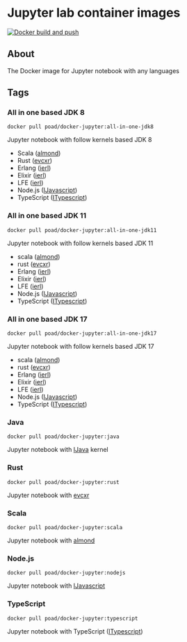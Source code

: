 # Jupyter lab container images

[![Docker build and push](https://github.com/poad/docker-jupyter/actions/workflows/main.yml/badge.svg)](https://github.com/poad/docker-jupyter/actions/workflows/main.yml)

## About

The Docker image for Jupyter notebook with any languages

## Tags

### All in one based JDK 8

```$sh
docker pull poad/docker-jupyter:all-in-one-jdk8
```

Jupyter notebook with follow kernels based JDK 8

- Scala ([almond](https://almond.sh))
- Rust ([evcxr](https://github.com/google/evcxr/tree/master/evcxr_jupyter))
- Erlang ([ierl](https://github.com/filmor/ierl))
- Elixir ([ierl](https://github.com/filmor/ierl))
- LFE ([ierl](https://github.com/filmor/ierl))
- Node.js ([IJavascript](https://github.com/n-riesco/ijavascript))
- TypeScript ([ITypescript](https://github.com/nearbydelta/itypescript))

### All in one based JDK 11

```$sh
docker pull poad/docker-jupyter:all-in-one-jdk11
```

Jupyter notebook with follow kernels based JDK 11

- scala ([almond](https://almond.sh))
- rust ([evcxr](https://github.com/google/evcxr/tree/master/evcxr_jupyter))
- Erlang ([ierl](https://github.com/filmor/ierl))
- Elixir ([ierl](https://github.com/filmor/ierl))
- LFE ([ierl](https://github.com/filmor/ierl))
- Node.js ([IJavascript](https://github.com/n-riesco/ijavascript))
- TypeScript ([ITypescript](https://github.com/nearbydelta/itypescript))

### All in one based JDK 17

```$sh
docker pull poad/docker-jupyter:all-in-one-jdk17
```

Jupyter notebook with follow kernels based JDK 17

- scala ([almond](https://almond.sh))
- rust ([evcxr](https://github.com/google/evcxr/tree/master/evcxr_jupyter))
- Erlang ([ierl](https://github.com/filmor/ierl))
- Elixir ([ierl](https://github.com/filmor/ierl))
- LFE ([ierl](https://github.com/filmor/ierl))
- Node.js ([IJavascript](https://github.com/n-riesco/ijavascript))
- TypeScript ([ITypescript](https://github.com/nearbydelta/itypescript))

### Java

```$sh
docker pull poad/docker-jupyter:java
```

Jupyter notebook with [IJava](https://github.com/SpencerPark/IJava) kernel

### Rust

```$sh
docker pull poad/docker-jupyter:rust
```

Jupyter notebook with [evcxr](https://github.com/google/evcxr/tree/master/evcxr_jupyter)

### Scala

```$sh
docker pull poad/docker-jupyter:scala
```

Jupyter notebook with [almond](https://almond.sh)

### Node.js

```$sh
docker pull poad/docker-jupyter:nodejs
```

Jupyter notebook with [IJavascript](https://github.com/n-riesco/ijavascript)

### TypeScript

```$sh
docker pull poad/docker-jupyter:typescript
```

Jupyter notebook with TypeScript ([ITypescript](https://github.com/nearbydelta/itypescript))
